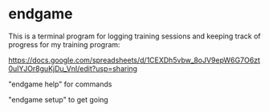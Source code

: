# endgame
This is a terminal program for logging training sessions and keeping track of progress for my training program:

https://docs.google.com/spreadsheets/d/1CEXDh5vbw_8oJV9epW6G7O6zt0uIYJOr8guKjDu_VnI/edit?usp=sharing

"endgame help" for commands

"endgame setup" to get going
